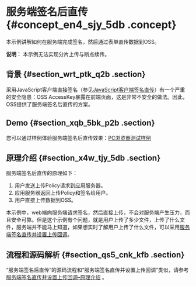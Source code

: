 # 服务端签名后直传 {#concept_en4_sjy_5db .concept}

本示例讲解如何在服务端完成签名，然后通过表单直传数据到OSS。

**说明：** 本示例无法实现分片上传与断点续传。

## 背景 {#section_wrt_ptk_q2b .section}

采用JavaScript客户端直接签名（参见[JavaScript客户端签名直传](intl.zh-CN/最佳实践/Web端直传实践/JavaScript客户端签名直传.md#)）有一个严重的安全隐患：OSS AccessKey暴露在前端页面，这是非常不安全的做法。因此，OSS提供了服务端签名后直传的方案。

## Demo {#section_xqb_5bk_p2b .section}

您可以通过样例体验服务端签名后直传效果：[PC浏览器测试样例](http://oss-demo.aliyuncs.com/oss-h5-upload-js-php/index.html)

## 原理介绍 {#section_x4w_tjy_5db .section}

 

服务端签名后直传的原理如下：

1.  用户发送上传Policy请求到应用服务器。
2.  应用服务器返回上传Policy和签名给用户。
3.  用户直接上传数据到OSS。

本示例中，web端向服务端请求签名，然后直接上传，不会对服务端产生压力，而且安全可靠。但是这个示例有个问题，就是用户上传了多少文件，上传了什么文件，服务端并不能马上知道，如果想实时了解用户上传了什么文件，可以采用[服务端签名直传并设置上传回调](intl.zh-CN/最佳实践/Web端直传实践/服务端签名直传并设置上传回调/原理介绍.md#)。

## 流程和源码解析 {#section_qs5_cnk_kfb .section}

“服务端签名后直传”的源码流程和“服务端签名直传并设置上传回调”类似，请参考[服务端签名直传并设置上传回调–原理介绍](intl.zh-CN/最佳实践/Web端直传实践/服务端签名直传并设置上传回调/原理介绍.md#) 。

